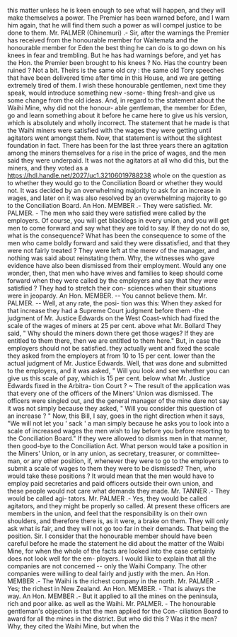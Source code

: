 this matter unless he is keen enough to see what will happen, and they will make themselves a power. The Premier has been warned before, and I warn him again, that he will find them such a power as will compel justice to be done to them. Mr. PALMER (Ohinemuri) .- Sir, after the warnings the Premier has received from the honourable member for Waitemata and the honourable member for Eden the best thing he can do is to go down on his knees in fear and trembling. But he has had warnings before, and yet has the Hon. the Premier been brought to his knees ? No. Has the country been ruined ? Not a bit. Theirs is the same old cry : the same old Tory speeches that have been delivered time after time in this House, and we are getting extremely tired of them. I wish these honourable gentlemen, next time they speak, would introduce something new -some- thing fresh-and give us some change from the old ideas. And, in regard to the statement about the Waihi Mine, why did not the honour- able gentleman, the member for Eden, go and learn something about it before he came here to give us his version, which is absolutely and wholly incorrect. The statement that he made is that the Waihi miners were satisfied with the wages they were getting until agitators went amongst them. Now, that statement is without the slightest foundation in fact. There has been for the last three years there an agitation among the miners themselves for a rise in the price of wages, and the men said they were underpaid. It was not the agitators at all who did this, but the miners, and they voted as a https://hdl.handle.net/2027/uc1.32106019788238 whole on the question as to whether they would go to the Conciliation Board or whether they would not. It was decided by an overwhelming majority to ask for an increase in wages, and later on it was also resolved by an overwhelming majority to go to the Conciliation Board. An Hon. MEMBER .- They were satisfied. Mr. PALMER. - The men who said they were satisfied were called by the employers. Of course, you will get blacklegs in every union, and you will get men to come forward and say what they are told to say. If they do not do so, what is the consequence? What has been the consequence to some of the men who came boldly forward and said they were dissatisfied, and that they were not fairly treated ? They were left at the merev of the manager, and nothing was said about reinstating them. Why, the witnesses who gave evidence have also been dismissed from their employment. Would any one wonder, then, that men who have wives and families to keep should come forward when they were called by the employers and say that they were satisfied ? They had to stretch their con- sciences when their situations were in jeopardy. An Hon. MEMBER. -- You cannot believe them. Mr. PALMER. -- Well, at any rate, the posi- tion was this: When they asked for that increase they had a Supreme Court judgment before them -the judgment of Mr. Justice Edwards on the West Coast-which had fixed the scale of the wages of miners at 25 per cent. above what Mr. Bollard They said, " Why should the miners down there get those wages? If they are entitled to them there, then we are entitled to them here." But, in case the employers should not be satisfied. they actually went and fixed the scale they asked from the employers at from 10 to 15 per cent. lower than the actual judgment of Mr. Justice Edwards. Well, that was done and submitted to the employers, and it was asked, " Will you look and see whether you can give us this scale of pay, which is 15 per cent. below what Mr. Justice Edwards fixed in the Arbitra- tion Court ? ~ The result of the application was that every one of the officers of the Miners' Union was dismissed. The officers were singled out, and the general manager of the mine dare not say it was not simply because they asked, " Will you consider this question of an increase ? " Now, this Bill, I say, goes in the right direction when it says, "We will not let you ' sack ' a man simply because he asks you to look into a scale of increased wages the men wish to lay before you before resorting to the Conciliation Board." If they were allowed to dismiss men in that manner, then good-bye to the Conciliation Act. What person would take a position in the Miners' Union, or in any union, as secretary, treasurer, or committee- man, or any other position, if, whenever they were to go to the employers to submit a scale of wages to them they were to be dismissed? Then, who would take these positions ? It would mean that the men would have to employ paid secretaries and paid officers outside their own union, and these people would not care what demands they made. Mr. TANNER .- They would be called agi- tators. Mr. PALMER .- Yes, they would be called agitators, and they might be properly so called. At present these officers are members in the union, and feel that the responsibility is on their own shoulders, and therefore there is, as it were, a brake on them. They will only ask what is fair, and they will not go too far in their demands. That being the position. Sir. I consider that the honourable member should have been careful before he made the statement he did about the matter of the Waibi Mine, for when the whole of the facts are looked into the case certainly does not look well for the em- ployers. I would like to explain that all the companies are not concerned -- only the Waihi Company. The other companies were willing to deal fairly and justly with the men. An Hon. MEMBER .- The Waihi is the richest company in the north. Mr. PALMER .- Yes; the richest in New Zealand. An Hon. MEMBER. - That is always the way. An Hon. MEMBER .- But it applied to all the mines on the peninsula, rich and poor alike. as well as the Waihi. Mr. PALMER. - The honourable gentleman's objection is that the men applied for the Con- ciliation Board to award for all the mines in the district. But who did this ? Was it the men? Why, they cited the Waihi Mine, but when the 
